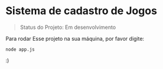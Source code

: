 <h1> Sistema de cadastro de Jogos</h1>

> Status do Projeto: Em desenvolvimento

Para rodar Esse projeto na sua máquina, por favor digite:

```
node app.js
```

:)